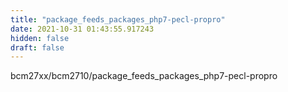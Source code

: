 ```yaml
---
title: "package_feeds_packages_php7-pecl-propro"
date: 2021-10-31 01:43:55.917243
hidden: false
draft: false
---
```


bcm27xx/bcm2710/package_feeds_packages_php7-pecl-propro

